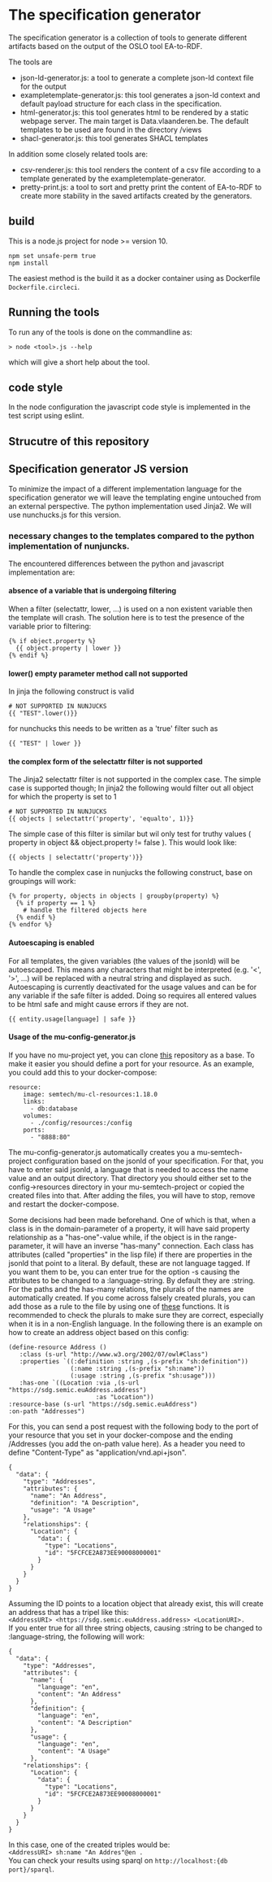 # The specification generator

The specification generator is a collection of tools to generate different artifacts based on the output of the OSLO tool EA-to-RDF.

The tools are
 - json-ld-generator.js: a tool to generate a complete json-ld context file for the output
 - exampletemplate-generator.js: this tool generates a json-ld context and default payload structure for each class in the specification.
 - html-generator.js: this tool generates html to be rendered by a static webpage server. The main target is Data.vlaanderen.be. The default templates to be used are found in the directory /views
 - shacl-generator.js: this tool generates SHACL templates
 
In addition some closely related tools are:
 - csv-renderer.js: this tool renders the content of a csv file according to a template generated by the exampletemplate-generator.
 - pretty-print.js: a tool to sort and pretty print the content of EA-to-RDF to create more stability in the saved artifacts created by the generators.

## build

This is a node.js project for node >= version 10.

```
npm set unsafe-perm true
npm install
```

The easiest method is the build it as a docker container using as Dockerfile  `Dockerfile.circleci`.

## Running the tools
To run any of the tools is done on the commandline as:
```
> node <tool>.js --help
```
which will give a short help about the tool.


## code style
In the node configuration the javascript code style is implemented in the test script using eslint.



## Strucutre of this repository

## Specification generator JS version
To minimize the impact of a different implementation language for the specification generator we will leave the templating engine untouched from an external perspective. The python implementation used Jinja2. We will use nunchucks.js for this version.

### necessary changes to the templates compared to the python implementation of nunjuncks.

The encountered differences between the python and javascript implementation are:
#### absence of a variable that is undergoing filtering
When a filter (selectattr, lower, ...) is used on a non existent variable then the template will crash. The solution here is to test the presence of the variable prior to filtering:
```
{% if object.property %}
  {{ object.property | lower }}
{% endif %}
```
#### lower() empty parameter method call not supported
In jinja the following construct is valid
```
# NOT SUPPORTED IN NUNJUCKS
{{ "TEST".lower()}}
```
for nunchucks this needs to be written as a 'true' filter such as
```
{{ "TEST" | lower }}
```

#### the complex form of the selectattr filter is not supported
The Jinja2 selectattr filter is not supported in the complex case. The simple case is supported though;
In jinja2 the following would filter out all object for which the property is set to 1
```
# NOT SUPPORTED IN NUNJUCKS
{{ objects | selectattr('property', 'equalto', 1)}}
```

The simple case of this filter is similar but wil only test for truthy values ( property in object && object.property != false ). This would look like:
```
{{ objects | selectattr('property')}}
```
To handle the complex case in nunjucks the following construct, base on groupings will work:
```
{% for property, objects in objects | groupby(property) %}
  {% if property == 1 %}
    # handle the filtered objects here
  {% endif %}
{% endfor %}
```

#### Autoescaping is enabled
For all templates, the given variables (the values of the jsonld) will be autoescaped. This means any characters that might be interpreted (e.g. '<', '>', ...) will be replaced with a neutral string and displayed as such. Autoescaping is currently deactivated for the usage values and can be for any variable if the safe filter is added. Doing so requires all entered values to be html safe and might cause errors if they are not.
```
{{ entity.usage[language] | safe }}
```

#### Usage of the mu-config-generator.js  
If you have no mu-project yet, you can clone [this](https://github.com/mu-semtech/mu-project/) repository as a base. To make it easier you should define a port for your resource. As an example, you could add this to your docker-compose:  
```
resource:
    image: semtech/mu-cl-resources:1.18.0
    links:
      - db:database
    volumes:
      - ./config/resources:/config
    ports:
      - "8888:80"
```   
The mu-config-generator.js automatically creates you a mu-semtech-project configuration based on the jsonld of your specification. For that, you have to enter said jsonld, a language that is needed to access the name value and an output directory. That directory you should either set to the config->resources directory in your mu-semtech-project or copied the created files into that. After adding the files, you will have to stop, remove and restart the docker-compose.  

Some decisions had been made beforehand. One of which is that, when a class is in the domain-parameter of a property, it will have said property relationship as a "has-one"-value while, if the object is in the range-parameter, it will have an inverse "has-many" connection. Each class has attributes (called "properties" in the lisp file) if there are properties in the jsonld that point to a literal. By default, these are not language tagged. If you want them to be, you can enter true for the option -s causing the attributes to be changed to a :language-string. By default they are :string. For the paths and the has-many relations, the plurals of the names are automatically created. If you come across falsely created plurals, you can add those as a rule to the file by using one of [these](https://www.npmjs.com/package/pluralize) functions. It is recommended to check the plurals to make sure they are correct, especially when it is in a non-English language. 
In the following there is an example on how to create an address object based on this config:  
```
(define-resource Address ()
   :class (s-url "http://www.w3.org/2002/07/owl#Class")
   :properties `((:definition :string ,(s-prefix "sh:definition"))
                 (:name :string ,(s-prefix "sh:name"))
                 (:usage :string ,(s-prefix "sh:usage")))
   :has-one `((Location :via ,(s-url "https://sdg.semic.euAddress.address")
                        :as "Location"))
:resource-base (s-url "https://sdg.semic.euAddress")
:on-path "Addresses")
```
For this, you can send a post request with the following body to the port of your resource that you set in your docker-compose and the ending /Addresses (you add the on-path value here). As a header you need to define "Content-Type" as "application/vnd.api+json".  
```
{
  "data": {
    "type": "Addresses",
    "attributes": {
      "name": "An Address",
      "definition": "A Description",
      "usage": "A Usage"
    },
    "relationships": {
      "Location": {
        "data": {
          "type": "Locations",
          "id": "5FCFCE2A873EE90008000001"
        }
      }
    }
  }
}
```
Assuming the ID points to a location object that already exist, this will create an address that has a tripel like this:  
`<AddressURI> <https://sdg.semic.euAddress.address> <LocationURI>.`  
If you enter true for all three string objects, causing :string to be changed to :language-string, the following will work:  
```
{
  "data": {
    "type": "Addresses",
    "attributes": {
      "name": {
        "language": "en",
        "content": "An Address"
      },
      "definition": {
        "language": "en",
        "content": "A Description"
      },
      "usage": {
        "language": "en",
        "content": "A Usage"
      },
    "relationships": {
      "Location": {
        "data": {
          "type": "Locations",
          "id": "5FCFCE2A873EE90008000001"
        }
      }
    }
  }
}
```
In this case, one of the created triples would be:  
`<AddressURI> sh:name "An Addres"@en .`  
You can check your results using sparql on `http://localhost:{db port}/sparql`.